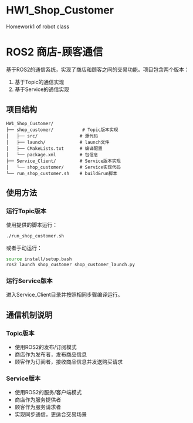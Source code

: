 # HW1_Shop_Customer
Homework1 of robot class
# ROS2 商店-顾客通信

基于ROS2的通信系统，实现了商店和顾客之间的交易功能。项目包含两个版本：
1. 基于Topic的通信实现
2. 基于Service的通信实现

## 项目结构

```
HW1_Shop_Customer/
├── shop_customer/           # Topic版本实现
│   ├── src/                # 源代码
│   ├── launch/             # launch文件
│   ├── CMakeLists.txt      # 编译配置
│   └── package.xml         # 包信息
├── Service_Client/         # Service版本实现
│   └── shop_customer/      # Service实现代码
└── run_shop_customer.sh    # build&run脚本
```


## 使用方法

### 运行Topic版本

使用提供的脚本运行：
```bash
./run_shop_customer.sh
```

或者手动运行：
```bash
source install/setup.bash
ros2 launch shop_customer shop_customer_launch.py
```

### 运行Service版本

进入Service_Client目录并按照相同步骤编译运行。

## 通信机制说明

### Topic版本
- 使用ROS2的发布/订阅模式
- 商店作为发布者，发布商品信息
- 顾客作为订阅者，接收商品信息并发送购买请求

### Service版本
- 使用ROS2的服务/客户端模式
- 商店作为服务提供者
- 顾客作为服务请求者
- 实现同步通信，更适合交易场景

